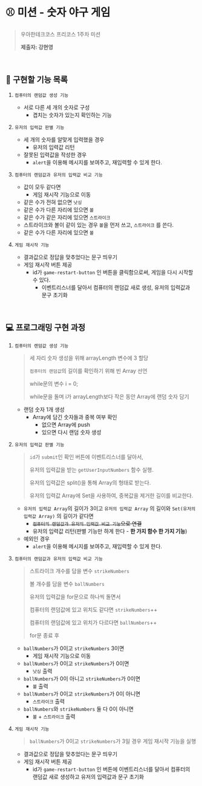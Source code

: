 # ⚾ 미션 - 숫자 야구 게임

> 우아한테크코스 프리코스 1주차 미션
>
> **제출자: 강현영**

<br>

## 🎯 구현할 기능 목록

1. `컴퓨터의 랜덤값 생성 기능`

   * 서로 다른 세 개의 숫자로 구성
     * 겹치는 숫자가 있는지 확인하는 기능
2. `유저의 입력값 판별 기능`

   * 세 개의 숫자를 알맞게 입력했을 경우
     * 유저의 입력값 리턴
   * 잘못된 입력값을 작성한 경우
     *  `alert`을 이용해 메시지를 보여주고, 재입력할 수 있게 한다.
3. `컴퓨터의 랜덤값과 유저의 입력값 비교 기능`
   * 값이 모두 같다면
     * 게임 재시작 기능으로 이동
   * 같은 수가 전혀 없으면 `낫싱`
   * 같은 수가 다른 자리에 있으면 `볼`
   * 같은 수가 같은 자리에 있으면 `스트라이크`
   * 스트라이크와 볼이 같이 있는 경우 `볼`을 먼저 쓰고, `스트라이크` 를 쓴다.
   * 같은 수가 다른 자리에 있으면 `볼`
4. `게임 재시작 기능`
   * 결과값으로 정답을 맞추었다는 문구 띄우기
   * 게임 재시작 버튼 제공
     * id가 `game-restart-button` 인 버튼을 클릭함으로써, 게임을 다시 시작할 수 있다.
       * 이벤트리스너를 달아서 컴퓨터의 랜덤값 새로 생성, 유저의 입력값과 문구 초기화

<br>

## 💻 프로그래밍 구현 과정

1. `컴퓨터의 랜덤값 생성 기능`

   > 세 자리 숫자 생성을 위해 arrayLength 변수에 3 할당
   >
   > `컴퓨터의 랜덤값`의 길이를 확인하기 위해 빈 Array 선언
   >
   > while문의 변수 i = 0;
   >
   > while문을 돌며 i가 arrayLength보다 작은 동안 Array에 랜덤 숫자 담기

   * 랜덤 숫자 1개 생성
     * Array에 담긴 숫자들과 중복 여부 확인
       * 없으면 Array에 push
       * 있으면 다시 랜덤 숫자 생성
   
2. `유저의 입력값 판별 기능`

   > `id`가 `submit`인 확인 버튼에 이벤트리스너를 달아서,
   >
   > 유저의 입력값을 받는 `getUserInputNumbers` 함수 실행.
   >
   > 유저의 입력값은 split()을 통해 Array의 형태로 받는다.
   >
   > 유저의 입력값 Array에 Set을 사용하여, 중복값을 제거한 길이를 비교한다.

   * `유저의 입력값 Array`의 길이가 3이고 `유저의 입력값 Array` 의 길이와  `Set(유저의 입력값 Array)`  의 길이가 같다면
     *  ~~`컴퓨터의 랜덤값과 유저의 입력값 비교 기능`으로 연결~~
     * 유저의 입력값 리턴(판별 기능만 하게 한다 - **한 가지 함수 한 가지 기능**)
   * 예외인 경우
     *  `alert`을 이용해 메시지를 보여주고, 재입력할 수 있게 한다.

3. `컴퓨터의 랜덤값과 유저의 입력값 비교 기능`

   > 스트라이크 개수를 담을 변수 `strikeNumbers`
   >
   > 볼 개수를 담을 변수 `ballNumbers`
   >
   > 유저의 입력값을 for문으로 하나씩 돌면서
   >
   > 컴퓨터의 랜덤값에 있고 위치도 같다면 `strikeNumbers`++
   >
   > 컴퓨터의 랜덤값에 있고 위치가 다르다면 `ballNumbers`++
   >
   > for문 종료 후

   * `ballNumbers`가 0이고 `strikeNumbers` 3이면
     * 게임 재시작 기능으로 이동
   * `ballNumbers`가 0이고 `strikeNumbers`가 0이면
     * `낫싱` 출력
   * `ballNumbers`가 0이 아니고 `strikeNumbers`가 0이면
     * `볼` 출력
   * `ballNumbers`가 0이고 `strikeNumbers`가 0이 아니면
     * `스트라이크` 출력
   * `ballNumbers`와 `strikeNumbers` 둘 다 0이 아니면
     * `볼` + `스트라이크` 출력

4. `게임 재시작 기능`

   > `ballNumbers`가 0이고 `strikeNumbers`가 3일 경우 게임 재시작 기능을 실행

   * 결과값으로 정답을 맞추었다는 문구 띄우기
   * 게임 재시작 버튼 제공
     * id가 `game-restart-button` 인 버튼에 이벤트리스너를 달아서 컴퓨터의 랜덤값 새로 생성하고 유저의 입력값과 문구 초기화